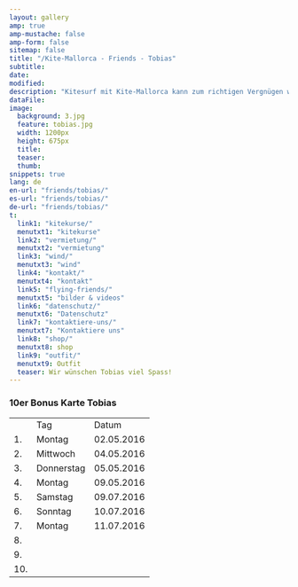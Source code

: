 ```yaml
---
layout: gallery
amp: true
amp-mustache: false
amp-form: false
sitemap: false
title: "/Kite-Mallorca - Friends - Tobias"
subtitle:
date:
modified:
description: "Kitesurf mit Kite-Mallorca kann zum richtigen Vergnügen werden, vor allem wenn man sich genau unsere Mietpreise anschaut"
dataFile:
image:
  background: 3.jpg
  feature: tobias.jpg
  width: 1200px
  height: 675px
  title:
  teaser:
  thumb:
snippets: true
lang: de
en-url: "friends/tobias/"
es-url: "friends/tobias/"
de-url: "friends/tobias/"
t:
  link1: "kitekurse/"
  menutxt1: "kitekurse"
  link2: "vermietung/"
  menutxt2: "vermietung"
  link3: "wind/"
  menutxt3: "wind"
  link4: "kontakt/"
  menutxt4: "kontakt"
  link5: "flying-friends/"
  menutxt5: "bilder & videos"
  link6: "datenschutz/"
  menutxt6: "Datenschutz"
  link7: "kontaktiere-uns/"
  menutxt7: "Kontaktiere uns"
  link8: "shop/"
  menutxt8: shop
  link9: "outfit/"
  menutxt9: Outfit
  teaser: Wir wünschen Tobias viel Spass!
---
```


### 10er Bonus Karte Tobias

<table>
  <tr>
    <td></td>
    <td>Tag</td>
    <td>Datum</td>
  </tr>
  <tr>
    <td>1.</td>
    <td>Montag</td>
    <td>02.05.2016</td>
  </tr>
  <tr>
    <td>2.</td>
    <td>Mittwoch</td>
    <td>04.05.2016</td>
  </tr>
  <tr>
    <td>3.</td>
    <td>Donnerstag</td>
    <td>05.05.2016</td>
  </tr>
  <tr>
    <td>4.</td>
    <td>Montag</td>
    <td>09.05.2016</td>
  </tr>
  <tr>
    <td>5.</td>
    <td>Samstag</td>
    <td>09.07.2016</td>
  </tr>
  <tr>
    <td>6.</td>
    <td>Sonntag</td>
    <td>10.07.2016</td>
  </tr>
  <tr>
    <td>7.</td>
    <td>Montag</td>
    <td>11.07.2016</td>
  </tr>
  <tr>
    <td>8.</td>
    <td></td>
    <td></td>
  </tr>
  <tr>
    <td>9.</td>
    <td></td>
    <td></td>
  </tr>
  <tr>
    <td>10.</td>
    <td></td>
    <td></td>
  </tr>
</table>

